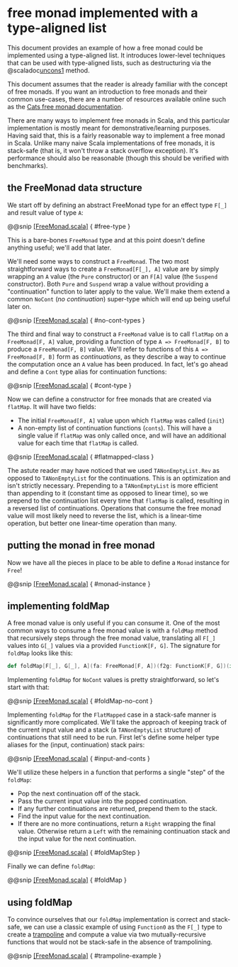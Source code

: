 # free monad implemented with a type-aligned list

This document provides an example of how a free monad could be implemented using a type-aligned
list. It introduces lower-level techniques that can be used with type-aligned lists, such as
destructuring via the @scaladoc[uncons1](maligned.TANonEmptyList#uncons1) method.

This document assumes that the reader is already familiar with the concept of free monads. If you
want an introduction to free monads and their common use-cases, there are a number of resources
available online such as the [Cats free monad documentation][Cats Free docs].

There are many ways to implement free monads in Scala, and this particular implementation is mostly
meant for demonstrative/learning purposes. Having said that, this is a fairly reasonable way to
implement a free monad in Scala. Unlike many naive Scala implementations of free monads, it is
stack-safe (that is, it won't throw a stack overflow exception). It's performance should also be
reasonable (though this should be verified with benchmarks).

## the FreeMonad data structure

We start off by defining an abstract FreeMonad type for an effect type `F[_]` and result value of
type `A`:

@@snip [[FreeMonad.scala]](/core-tests/src/test/scala/example/FreeMonad.scala) { #free-type }

This is a bare-bones `FreeMonad` type and at this point doesn't define anything useful; we'll add
that later.

We'll need some ways to construct a `FreeMonad`. The two most straightforward ways to create a `FreeMonad[F[_], A]` value are by simply wrapping an `A` value (the `Pure` constructor) or an `F[A]` value (the `Suspend` constructor). Both `Pure` and `Suspend` wrap a value without providing a "continuation" function to later apply to the value. We'll make them extend a common `NoCont` (_no continuation_) super-type which will end up being useful later on.

@@snip [[FreeMonad.scala]](/core-tests/src/test/scala/example/FreeMonad.scala) { #no-cont-types }

The third and final way to construct a `FreeMonad` value is to call `flatMap` on a `FreeMonad[F, A]` value, providing a function of type `A => FreeMonad[F, B]` to produce a `FreeMonad[F, B]` value. We'll refer to functions of this `A => FreeMonad[F, B]` form as _continuations_, as they describe a way to continue the computation once an `A` value has been produced. In fact, let's go ahead and define a `Cont` type alias for continuation functions:

@@snip [[FreeMonad.scala]](/core-tests/src/test/scala/example/FreeMonad.scala) { #cont-type }

Now we can define a constructor for free monads that are created via `flatMap`. It will have two
fields:

* The initial `FreeMonad[F, A]` value upon which `flatMap` was called (`init`)
* A non-empty list of continuation functions (`conts`). This will have a single value if `flatMap`
    was only called once, and will have an additional value for each time that `flatMap` is called.

@@snip [[FreeMonad.scala]](/core-tests/src/test/scala/example/FreeMonad.scala) { #flatmapped-class }

The astute reader may have noticed that we used `TANonEmptyList.Rev` as opposed to `TANonEmptyList`
for the continuations. This is an optimization and isn't strictly necessary. Prepending to a `TANonEmptyList`
is more efficient than appending to it (constant time as opposed to linear time), so we prepend to
the continuation list every time that `flatMap` is called, resulting in a reversed list of
continuations. Operations that consume the free monad value will most likely need to reverse the
list, which is a linear-time operation, but better one linear-time operation than many.

## putting the monad in free monad

Now we have all the pieces in place to be able to define a `Monad` instance for `Free`!

@@snip [[FreeMonad.scala]](/core-tests/src/test/scala/example/FreeMonad.scala) { #monad-instance }

## implementing foldMap

A free monad value is only useful if you can consume it. One of the most common ways to consume a
free monad value is with a `foldMap` method that recursively steps through the free monad value,
translating all `F[_]` values into `G[_]` values via a provided `FunctionK[F, G]`. The signature for
`foldMap` looks like this:

```scala
def foldMap[F[_], G[_], A](fa: FreeMonad[F, A])(f2g: FunctionK[F, G])(implicit G: Monad[G]): G[A]
```

Implementing `foldMap` for `NoCont` values is pretty straightforward, so let's start with that:

@@snip [[FreeMonad.scala]](/core-tests/src/test/scala/example/FreeMonad.scala) { #foldMap-no-cont }

Implementing `foldMap` for the `FlatMapped` case in a stack-safe manner is significantly more
complicated. We'll take the approach of keeping track of the current input value and a stack (a
`TANonEmptyList` structure) of continuations that still need to be run. First let's define some
helper type aliases for the (input, continuation) stack pairs:

@@snip [[FreeMonad.scala]](/core-tests/src/test/scala/example/FreeMonad.scala) { #input-and-conts }

We'll utilize these helpers in a function that performs a single "step" of the `foldMap`:

* Pop the next continuation off of the stack.
* Pass the current input value into the popped continuation.
* If any further continuations are returned, prepend them to the stack.
* Find the input value for the next continuation.
* If there are no more continuations, return a `Right` wrapping the final value. Otherwise return a
    `Left` with the remaining continuation stack and the input value for the next continuation.

@@snip [[FreeMonad.scala]](/core-tests/src/test/scala/example/FreeMonad.scala) { #foldMapStep }

Finally we can define `foldMap`:

@@snip [[FreeMonad.scala]](/core-tests/src/test/scala/example/FreeMonad.scala) { #foldMap }

## using foldMap

To convince ourselves that our `foldMap` implementation is correct and stack-safe, we can use a
classic example of using `Function0` as the `F[_]` type to create a [trampoline] and compute a value
via two mutually-recursive functions that would not be stack-safe in the absence of trampolining.

@@snip [[FreeMonad.scala]](/core-tests/src/test/scala/example/FreeMonad.scala) { #trampoline-example }

[Cats Free docs]: https://typelevel.org/cats/datatypes/freemonad.html
[trampoline]: https://medium.com/@olxc/trampolining-and-stack-safety-in-scala-d8e86474ddfa
